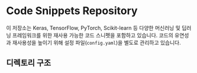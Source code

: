 # Code Snippets Repository

이 저장소는 Keras, TensorFlow, PyTorch, Scikit-learn 등 다양한 머신러닝 및 딥러닝 프레임워크를 위한 재사용 가능한 코드 스니펫을 포함하고 있습니다. 코드의 유연성과 재사용성을 높이기 위해 설정 파일(`config.yaml`)을 별도로 관리하고 있습니다.

## 디렉토리 구조

